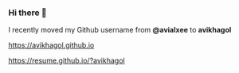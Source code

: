 ### Hi there 👋


I recently moved my Github username from **@avialxee** to **avikhagol**

https://avikhagol.github.io

https://resume.github.io/?avikhagol

<!-- - 🔭 I’m currently working on `vasco` A VLBI and and SMILE project based CASA optimizations tool. -->


<!--
**avikhagol/avikhagol** is a ✨ _special_ ✨ repository because its `README.md` (this file) appears on your GitHub profile.

Here are some ideas to get you started:

- 🔭 I’m currently working on ...
- 🌱 I’m currently learning ...
- 👯 I’m looking to collaborate on ...
- 🤔 I’m looking for help with ...
- 💬 Ask me about ...
- 📫 How to reach me: ...
- 😄 Pronouns: ...
- ⚡ Fun fact: ...
-->

